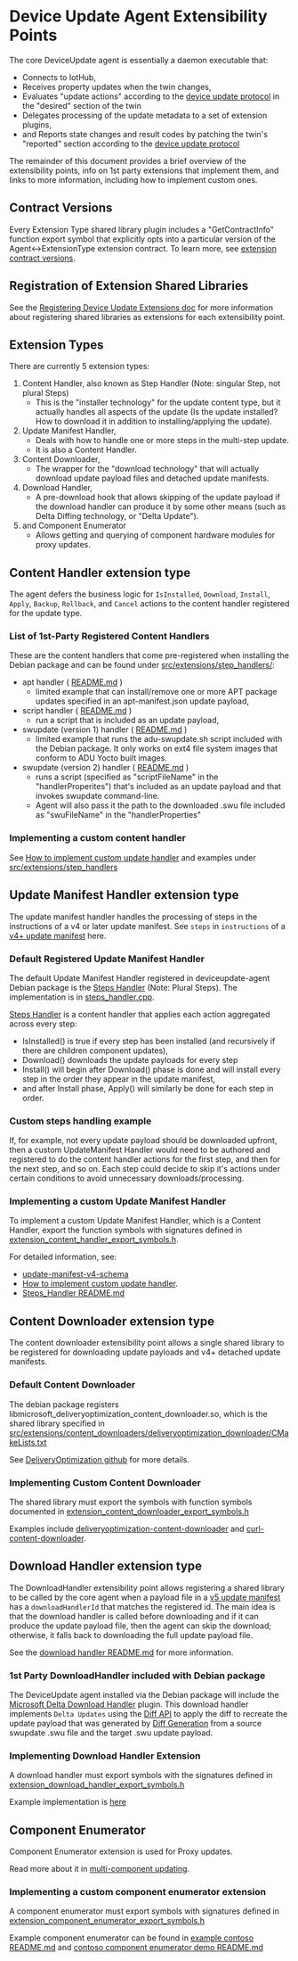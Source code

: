 
# Device Update Agent Extensibility Points

The core DeviceUpdate agent is essentially a daemon executable that:

- Connects to IotHub,
- Receives property updates when the twin changes,
- Evaluates "update actions" according to the [device update protocol](./goal-state-support.md) in the "desired" section of the twin
- Delegates processing of the update metadata to a set of extension plugins,
- and Reports state changes and result codes by patching the twin's "reported" section according to the [device update protocol](./goal-state-support.md)

The remainder of this document provides a brief overview of the extensibility points, info on 1st party extensions that implement them, and links to more information, including how to implement custom ones.

## Contract Versions

Every Extension Type shared library plugin includes a "GetContractInfo" function export symbol that explicitly opts into a particular version of the Agent<->ExtensionType extension contract.  To learn more, see [extension contract versions](./extension-contract-versions.md).

## Registration of Extension Shared Libraries

See the [Registering Device Update Extensions doc](./registering-device-update-extensions.md) for more information about registering shared libraries as extensions for each extensibility point.

## Extension Types

There are currently 5 extension types:

1. Content Handler, also known as Step Handler (Note: singular Step, not plural Steps)
    - This is the "installer technology" for the update content type, but it actually handles all aspects of the update (Is the update installed? How to download it in addition to installing/applying the update).
2. Update Manifest Handler,
    - Deals with how to handle one or more steps in the multi-step update.
    - It is also a Content Handler.
3. Content Downloader,
    - The wrapper for the "download technology" that will actually download update payload files and detached update manifests.
4. Download Handler,
    - A pre-download hook that allows skipping of the update payload if the download handler can produce it by some other means (such as Delta Diffing technology, or "Delta Update").
5. and Component Enumerator
    - Allows getting and querying of component hardware modules for proxy updates.

## Content Handler extension type

The agent defers the business logic for `IsInstalled`, `Download`, `Install`, `Apply`, `Backup`, `Rollback`, and `Cancel` actions to the content handler registered for the update type.

### List of 1st-Party Registered Content Handlers

These are the content handlers that come pre-registered when installing the Debian package and can be found under [src/extensions/step_handlers/](../../src/extensions/step_handlers/):

- apt handler ( [README.md](../../src/extensions/step_handlers/apt_handler/README.md) )
  - limited example that can install/remove one or more APT package updates specified in an apt-manifest.json update payload,
- script handler ( [README.md](../../src/extensions/step_handlers/script_handler/README.md) )
  - run a script that is included as an update payload,
- swupdate (version 1) handler ( [README.md](../../src/extensions/step_handlers/swupdate_handler/README.md) )
  - limited example that runs the adu-swupdate.sh script included with the Debian package. It only works on ext4 file system images that conform to ADU Yocto built images.
- swupdate (version 2) handler ( [README.md](../../src/extensions/step_handlers/swupdate_handler_v2/README.md) )
  - runs a script (specified as "scriptFileName" in the "handlerProperites") that's included as an update payload and that invokes swupdate command-line.
  - Agent will also pass it the path to the downloaded .swu file included as "swuFileName" in the "handlerProperties"

### Implementing a custom content handler

See [How to implement custom update handler](./how-to-implement-custom-update-handler.md) and examples under [src/extensions/step_handlers](../../src/extensions/step_handlers/)

## Update Manifest Handler extension type

The update manifest handler handles the processing of steps in the instructions of a v4 or later update manifest. See `steps` in `instructions` of a [v4+ update manifest](./update-manifest-v4-schema.md) here.

### Default Registered Update Manifest Handler

The default Update Manifest Handler registered in deviceupdate-agent Debian package is the [Steps Handler](../../src/extensions/update_manifest_handlers/steps_handler/README.md) (Note: Plural Steps). The implementation is in [steps_handler.cpp](../../src/extensions/update_manifest_handlers/steps_handler/src/steps_handler.cpp).

[Steps Handler](../../src/extensions/update_manifest_handlers/steps_handler/README.md) is a content handler that applies each action aggregated across every step:

- IsInstalled() is true if every step has been installed (and recursively if there are children component updates),
- Download() downloads the update payloads for every step
- Install() will begin after Download() phase is done and will install every step in the order they appear in the update manifest,
- and after Install phase, Apply() will similarly be done for each step in order.

### Custom steps handling example

If, for example, not every update payload should be downloaded upfront, then a custom UpdateManifest Handler would need to be authored and registered to do the content handler actions for the first step, and then for the next step, and so on. Each step could decide to skip it's actions under certain conditions to avoid unnecessary downloads/processing.

### Implementing a custom Update Manifest Handler

To implement a custom Update Manifest Handler, which is a Content Handler, export the function symbols with signatures defined in [extension_content_handler_export_symbols.h](../../src/extensions/inc/aduc/exports/extension_content_handler_export_symbols.h).

For detailed information, see:

- [update-manifest-v4-schema](./update-manifest-v4-schema.md)
- [How to implement custom update handler](./how-to-implement-custom-update-handler.md).
- [Steps_Handler README.md](../../src/extensions/update_manifest_handlers/steps_handler/README.md)

## Content Downloader extension type

The content downloader extensibility point allows a single shared library to be registered for downloading update payloads and v4+ detached update manifests.

### Default Content Downloader

The debian package registers libmicrosoft_deliveryoptimization_content_downloader.so, which is the shared library specified in [src/extensions/content_downloaders/deliveryoptimization_downloader/CMakeLists.txt](../../src/extensions/content_downloaders/deliveryoptimization_downloader/CMakeLists.txt)

See [DeliveryOptimization github](https://github.com/microsoft/do-client) for more details.

### Implementing Custom Content Downloader

The shared library must export the symbols with function symbols documented in [extension_content_downloader_export_symbols.h](../../src/extensions/inc/aduc/exports/extension_content_downloader_export_symbols.h)

Examples include [deliveryoptimization-content-downloader](../../src/extensions/content_downloaders/deliveryoptimization_downloader/deliveryoptimization_content_downloader.EXPORTS.cpp) and [curl-content-downloader](../../src/extensions/content_downloaders/curl_downloader/curl_content_downloader.EXPORTS.cpp).

## Download Handler extension type

The DownloadHandler extensibility point allows registering a shared library to be called by the core agent when a payload file in a [v5 update manifest](./update-manifest-v5-schema.md) has a `downloadHandlerId` that matches the registered id.  The main idea is that the download handler is called before downloading and if it can produce the update payload file, then the agent can skip the download; otherwise, it falls back to downloading the full update payload file.

See the [download handler README.md](../../src/extensions/download_handlers/README.md) for more information.

### 1st Party DownloadHandler included with Debian package

The DeviceUpdate agent installed via the Debian package will include the [Microsoft Delta Download Handler](../../src/extensions/download_handlers/plugin_examples/microsoft_delta_download_handler/handler/plugin/src/microsoft_delta_download_handler_plugin.EXPORTS.c) plugin.  This download handler implements `Delta Updates` using the [Diff API](https://github.com/Azure/iot-hub-device-update-diff#diff-api) to apply the diff to recreate the update payload that was generated by [Diff Generation](https://github.com/Azure/iot-hub-device-update-diff#diff-generation) from a source swupdate .swu file and the target .swu update payload.

### Implementing Download Handler Extension

A download handler must export symbols with the signatures defined in [extension_download_handler_export_symbols.h](../../src/extensions/inc/aduc/exports/extension_download_handler_export_symbols.h)

Example implementation is [here](../../src/extensions/download_handlers/plugin_examples/microsoft_delta_download_handler/handler/plugin/src/microsoft_delta_download_handler_plugin.EXPORTS.c)

## Component Enumerator

Component Enumerator extension is used for Proxy updates.

Read more about it in [multi-component updating](./multi-component-updating.md).

### Implementing a custom component enumerator extension

A component enumerator must export symbols with signatures defined in [extension_component_enumerator_export_symbols.h](../../src/extensions/inc/aduc/exports/extension_component_enumerator_export_symbols.h)

Example component enumerator can be found in
 [example contoso README.md](../../src/extensions/component_enumerators/examples/contoso_component_enumerator/README.md)
 and [contoso component enumerator demo README.md](../../src/extensions/component_enumerators/examples/contoso_component_enumerator/demo/README.md)
